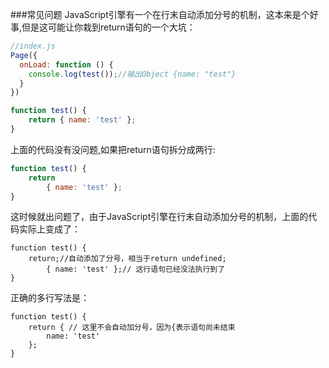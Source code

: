 ###常见问题
JavaScript引擎有一个在行末自动添加分号的机制，这本来是个好事,但是这可能让你栽到return语句的一个大坑：
```js
//index.js
Page({
  onLoad: function () {
    console.log(test());//输出Object {name: "test"}
  }
})

function test() {
    return { name: 'test' };
}

```
上面的代码没有没问题,如果把return语句拆分成两行:
```js
function test() {
    return 
        { name: 'test' };
}
```
这时候就出问题了，由于JavaScript引擎在行末自动添加分号的机制，上面的代码实际上变成了：
```
function test() {
    return;//自动添加了分号，相当于return undefined;
        { name: 'test' };// 这行语句已经没法执行到了
}
```
正确的多行写法是：
```
function test() {
    return { // 这里不会自动加分号，因为{表示语句尚未结束
        name: 'test'
    };
}
```